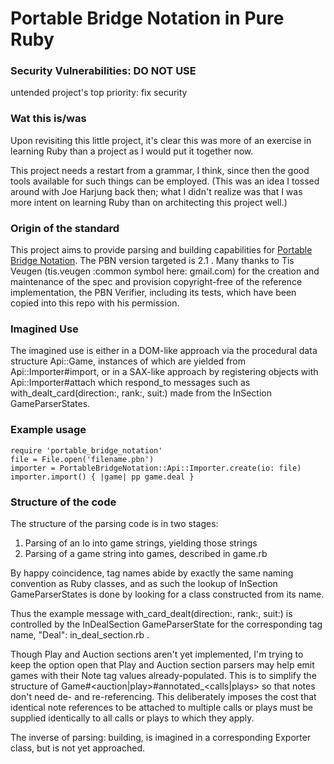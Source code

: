 # Portable Bridge Notation in Pure Ruby

### Security Vulnerabilities: DO NOT USE

untended project's top priority: fix security

### Wat this is/was

Upon revisiting this little project, it's clear this was more of an
exercise in learning Ruby than a project as I would put it together now.

This project needs a restart from a grammar, I think, since then the
good tools available for such things can be employed.  (This was an idea
I tossed around with Joe Harjung back then; what I didn't realize was
that I was more intent on learning Ruby than on architecting this
project well.)

### Origin of the standard

This project aims to provide parsing and building capabilities for
 [Portable Bridge Notation](http://www.tistis.nl/pbn/). The PBN version
 targeted is 2.1 .  Many thanks to Tis Veugen (tis.veugen :common symbol
 here: gmail.com) for the creation and maintenance of the spec and
 provision copyright-free of the reference implementation, the PBN
 Verifier, including its tests, which have been copied into this repo
 with his permission.

### Imagined Use

The imagined use is either in a DOM-like approach via the procedural
data structure Api::Game, instances of which
are yielded from Api::Importer#import, or in
a SAX-like approach by registering objects with
Api::Importer#attach which respond_to messages such
as with_dealt_card(direction:, rank:, suit:) made from the
In<TagName>Section GameParserStates.

### Example usage

```
require 'portable_bridge_notation'
file = File.open('filename.pbn')
importer = PortableBridgeNotation::Api::Importer.create(io: file)
importer.import() { |game| pp game.deal }
```


### Structure of the code

The structure of the parsing code is in two stages:

1. Parsing of an Io into game strings, yielding those strings
2. Parsing of a game string into games, described in game.rb

By happy coincidence, tag names abide by exactly the same naming
convention as Ruby classes, and as such the lookup of
In<TagName>Section GameParserStates is done by looking for a class
constructed from its name.

Thus the example message with_card_dealt(direction:, rank:, suit:) is
controlled by the InDealSection GameParserState for the corresponding
tag name, "Deal": in_deal_section.rb .

Though Play and Auction sections aren't yet implemented, I'm trying to
keep the option open that Play and Auction section parsers may
help emit games with their Note tag values already-populated.
This is to simplify the structure of
Game#\<auction|play\>#annotated_\<calls|plays\> so that notes
don't need de- and re-referencing.  This deliberately imposes
the cost that identical note references to be attached to multiple
calls or plays must be supplied identically to all calls or plays to
which they apply.

The inverse of parsing: building, is imagined in a corresponding
Exporter class, but is not yet approached.

